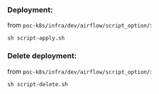 ### Deployment:

from `poc-k8s/infra/dev/airflow/script_option/`:

```shell
sh script-apply.sh
```

### Delete deployment:

from `poc-k8s/infra/dev/airflow/script_option/`:

```shell
sh script-delete.sh
```